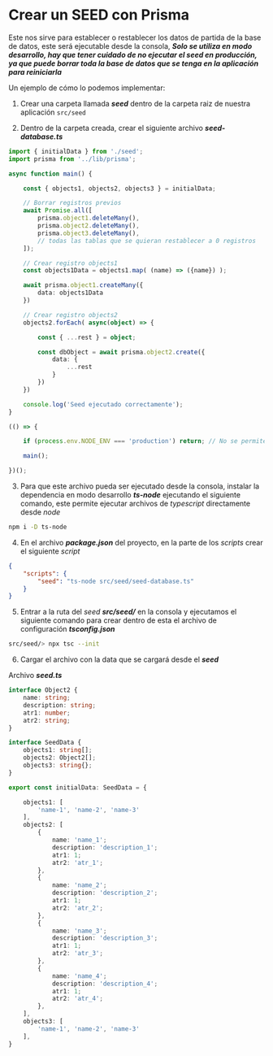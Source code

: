 # Crear un SEED con Prisma

Este nos sirve para establecer o restablecer los datos de partida de la base de datos, este será ejecutable desde la consola, ***Solo se utiliza en modo desarrollo, hay que tener cuidado de no ejecutar el seed en producción, ya que puede borrar toda la base de datos que se tenga en la aplicación para reiniciarla***

Un ejemplo de cómo lo podemos implementar:

1. Crear una carpeta llamada ***seed*** dentro de la carpeta raiz de nuestra aplicación `src/seed`

2. Dentro de la carpeta creada, crear el siguiente archivo ***seed-database.ts***

```typescript
import { initialData } from './seed';
import prisma from '../lib/prisma';

async function main() {

    const { objects1, objects2, objects3 } = initialData;

    // Borrar registros previos
    await Promise.all([
        prisma.object1.deleteMany(),
        prisma.object2.deleteMany(),
        prisma.object3.deleteMany(),
        // todas las tablas que se quieran restablecer a 0 registros
    ]);

    // Crear registro objects1
    const objects1Data = objects1.map( (name) => ({name}) );

    await prisma.object1.createMany({
        data: objects1Data
    })

    // Crear registro objects2
    objects2.forEach( async(object) => {

        const { ...rest } = object;

        const dbObject = await prisma.object2.create({
            data: {
                ...rest
            }
        })
    })

    console.log('Seed ejecutado correctamente');
}

(() => {

    if (process.env.NODE_ENV === 'production') return; // No se permite que este archivo se ejecute en modo produccion

    main();

})();
```

3. Para que este archivo pueda ser ejecutado desde la consola, instalar la dependencia en modo desarrollo ***ts-node*** ejecutando el siguiente comando, este permite ejecutar archivos de *typescript* directamente desde *node*

```bash
npm i -D ts-node
```

4. En el archivo ***package.json*** del proyecto, en la parte de los *scripts* crear el siguiente *script*

```JSON
{
    "scripts": {
        "seed": "ts-node src/seed/seed-database.ts"
    }
}
```

5. Entrar a la ruta del *seed* ***src/seed/*** en la consola y ejecutamos el siguiente comando para crear dentro de esta el archivo de configuración ***tsconfig.json***

```bash
src/seed/> npx tsc --init
```

6. Cargar el archivo con la data que se cargará desde el ***seed***

Archivo ***seed.ts***

```typescript
interface Object2 {
    name: string;
    description: string;
    atr1: number;
    atr2: string;
}

interface SeedData {
    objects1: string[];
    objects2: Object2[];
    objects3: string{};
}

export const initialData: SeedData = {

    objects1: [
        'name-1', 'name-2', 'name-3'
    ],
    objects2: [
        {
            name: 'name_1';
            description: 'description_1';
            atr1: 1;
            atr2: 'atr_1';
        },
        {
            name: 'name_2';
            description: 'description_2';
            atr1: 1;
            atr2: 'atr_2';
        },
        {
            name: 'name_3';
            description: 'description_3';
            atr1: 1;
            atr2: 'atr_3';
        },
        {
            name: 'name_4';
            description: 'description_4';
            atr1: 1;
            atr2: 'atr_4';
        },
    ],
    objects3: [
        'name-1', 'name-2', 'name-3'
    ],
}
```